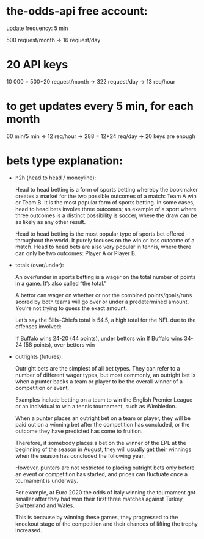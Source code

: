 # the-odds-api free account:
update frequency: 5 min 

500 request/month
-> 16 request/day

# 20 API keys

10 000 = 500*20 request/month
-> 322 request/day -> 13 req/hour

# to get updates every 5 min, for each month
60 min/5 min -> 12 req/hour -> 288 = 12*24 req/day -> 20 keys are enough




# bets type explanation:

- h2h (head to head / moneyline):

    Head to head betting is a form of sports betting whereby the bookmaker creates a market for the two possible outcomes of a match: Team A win or Team B. It is the most popular form of sports betting. In some cases, head to head bets involve three outcomes; an example of a sport where three outcomes is a distinct possibility is soccer, where the draw can be as likely as any other result.

    Head to head betting is the most popular type of sports bet offered throughout the world. It purely focuses on the win or loss outcome of a match. Head to head bets are also very popular in tennis, where there can only be two outcomes: Player A or Player B.

- totals (over/under):

    An over/under in sports betting is a wager on the total number of points in a game. It’s also called “the total.”

    A bettor can wager on whether or not the combined points/goals/runs scored by both teams will go over or under a predetermined amount. You’re not trying to guess the exact amount.

    Let’s say the Bills–Chiefs total is 54.5, a high total for the NFL due to the offenses involved:

    If Buffalo wins 24-20 (44 points), under bettors win
    If Buffalo wins 34-24 (58 points), over bettors win

- outrights (futures):

    Outright bets are the simplest of all bet types. They can refer to a number of different wager types, but most commonly, an outright bet is when a punter backs a team or player to be the overall winner of a competition or event.

    Examples include betting on a team to win the English Premier League or an individual to win a tennis tournament, such as Wimbledon.

    When a punter places an outright bet on a team or player, they will be paid out on a winning bet after the competition has concluded, or the outcome they have predicted has come to fruition.

    Therefore, if somebody places a bet on the winner of the EPL at the beginning of the season in August, they will usually get their winnings when the season has concluded the following year.

    However, punters are not restricted to placing outright bets only before an event or competition has started, and prices can fluctuate once a tournament is underway.

    For example, at Euro 2020 the odds of Italy winning the tournament got smaller after they had won their first three matches against Turkey, Switzerland and Wales.

    This is because by winning these games, they progressed to the knockout stage of the competition and their chances of lifting the trophy increased.
    



